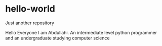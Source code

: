 # hello-world
Just another repository 


Hello Everyone
I am Abdullahi. An intermediate level python programmer and an undergraduate studying computer science
